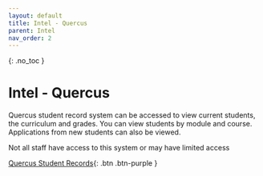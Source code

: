 ```yaml
---
layout: default
title: Intel - Quercus
parent: Intel
nav_order: 2
---
```


{: .no_toc }

# Intel - Quercus

Quercus student record system can be accessed to view current students, the curriculum and grades. You can view students by module and course.   Applications from new students can also be viewed.

Not all staff have access to this system or may have limited access

[Quercus Student Records](https://solentquercus-ssu.msappproxy.net/ords/f?p=1001:LOGIN::::::){: .btn .btn-purple } 